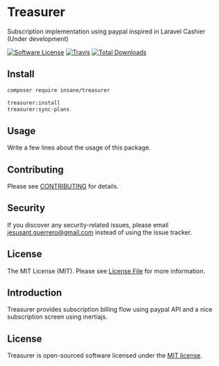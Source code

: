 # Treasurer

Subscription implementation using paypal inspired in Laravel Cashier (Under development)


<!-- <p align="center">
    <a href="https://packagist.org/packages/insane/treasurer">
        <img src="https://img.shields.io/packagist/dt/insane/treasurer" alt="Total Downloads">
    </a>
    <a href="https://packagist.org/packages/insane/treasurer">
        <img src="https://img.shields.io/packagist/v/insane/treasurer" alt="Latest Stable Version">
    </a>
    <a href="https://packagist.org/packages/insane/treasurer">
        <img src="https://img.shields.io/packagist/l/insane/treasurer" alt="License">
    </a>
</p> -->

[![Software License](https://img.shields.io/badge/license-MIT-brightgreen.svg?style=flat-square)](LICENSE.md)
[![Travis](https://img.shields.io/travis/insane/journal.svg?style=flat-square)]()
[![Total Downloads](https://img.shields.io/packagist/dt/insane/journal.svg?style=flat-square)](https://packagist.org/packages/insane/journal)


## Install
```bash
composer require insane/treasurer
```

```bash
treasurer:install
treasurer:sync-plans
```

## Usage

Write a few lines about the usage of this package.


## Contributing

Please see [CONTRIBUTING](CONTRIBUTING.md) for details.


## Security

If you discover any security-related issues, please email jesusant.guerrero@gmail.com instead of using the issue tracker.


## License

The MIT License (MIT). Please see [License File](/LICENSE.md) for more information.


## Introduction

Treasurer provides subscription billing flow using paypal API and a nice subscription screen using inertiajs.


## License

Treasurer is open-sourced software licensed under the [MIT license](LICENSE.md).
